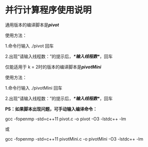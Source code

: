 # 并行计算程序使用说明



通用版本的编译脚本是***pivot***

使用方法：

1.命令行输入 ./pivot 回车

2.出现“请输入线程数：”的提示后，***\*输入线程数\****，回车

 

仅能适用于 k = 2时的版本的编译脚本是***pivotMini***

使用方法：

1.命令行输入 ./pivotMini 回车

2.出现“请输入线程数：”的提示后，***\*输入线程数\****，回车

 

**PS：如果脚本出现问题，可手动输入编译命令：**

gcc -fopenmp -std=c++11 pivot.c -o pivot -O3 -lstdc++ -lm

或

gcc -fopenmp -std=c++11 pivotMini.c -o pivotMini -O3 -lstdc++ -lm



 

 